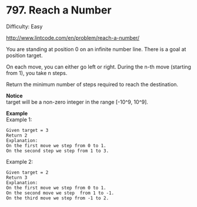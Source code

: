 # 797. Reach a Number 

Difficulty: Easy

http://www.lintcode.com/en/problem/reach-a-number/

You are standing at position 0 on an infinite number line. There is a goal at position target.

On each move, you can either go left or right. During the n-th move (starting from 1), you take n steps.

Return the minimum number of steps required to reach the destination.

**Notice**  
target will be a non-zero integer in the range [-10^9, 10^9].

**Example**  
Example 1:
```
Given target = 3
Return 2
Explanation:
On the first move we step from 0 to 1.
On the second step we step from 1 to 3.
```
Example 2:
```
Given target = 2
Return 3
Explanation:
On the first move we step from 0 to 1.
On the second move we step  from 1 to -1.
On the third move we step from -1 to 2.
```
